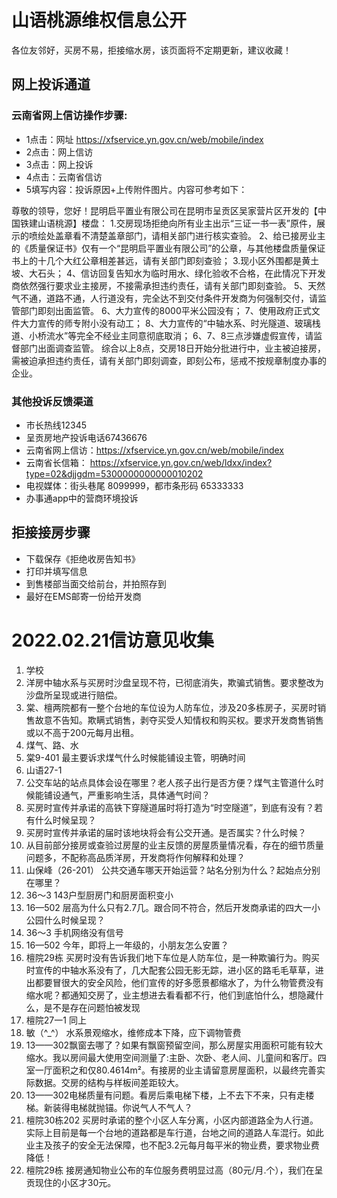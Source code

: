 # 山语桃源维权信息公开

各位友邻好，买房不易，拒接缩水房，该页面将不定期更新，建议收藏！

## 网上投诉通道

### 云南省网上信访操作步骤:
* 1点击：网址 https://xfservice.yn.gov.cn/web/mobile/index
* 2点击：网上信访
* 3点击：网上投诉
* 4点击：云南省信访
* 5填写内容：投诉原因+上传附件图片。内容可参考如下：

尊敬的领导，您好！昆明启平置业有限公司在昆明市呈贡区吴家营片区开发的【中国铁建山语桃源】楼盘：
1.交房现场拒绝向所有业主出示“三证一书一表”原件，展示的喷绘处盖章看不清楚盖章部门，请相关部门进行核实查验。
2、给已接房业主的《质量保证书》仅有一个“昆明启平置业有限公司”的公章，与其他楼盘质量保证书上的十几个大红公章相差甚远，请有关部门即刻查验；
3.现小区外围都是黄土坡、大石头；
4、信访回复告知水为临时用水、绿化验收不合格，在此情况下开发商依然强行要求业主接房，不接需承担违约责任，请有关部门即刻查验。
5、天然气不通，道路不通，人行道没有，完全达不到交付条件开发商为何强制交付，请监管部门即刻出面监管。
6、大力宣传的8000平米公园没有；
7、使用政府正式文件大力宣传的师专附小没有动工；
8、大力宣传的“中轴水系、时光隧道、玻璃栈道、小桥流水”等完全不经业主同意彻底取消；
6、7、8三点涉嫌虚假宣传，请监督部门出面调查监管。
综合以上8点，交房18日开始分批进行中，业主被迫接房，需被迫承担违约责任，请有关部门即刻调查，即刻公布，惩戒不按规章制度办事的企业。 

### 其他投诉反馈渠道

* 市长热线12345
* 呈贡房地产投诉电话67436676
* 云南省网上信访：https://xfservice.yn.gov.cn/web/mobile/index
* 云南省长信箱： https://xfservice.yn.gov.cn/web/ldxx/index?type=02&djjgdm=5300000000000010202
* 电视媒体：街头巷尾 8099999，都市条形码 65333333
* 办事通app中的营商环境投诉

## 拒接接房步骤

* 下载保存《拒绝收房告知书》
* 打印并填写信息
* 到售楼部当面交给前台，并拍照存到
* 最好在EMS邮寄一份给开发商

# 2022.02.21信访意见收集

1. 学校
2. 洋房中轴水系与买房时沙盘呈现不符，已彻底消失，欺骗式销售。要求整改为沙盘所呈现或进行赔偿。
3. 棠、檀两院都有一整个台地的车位设为人防车位，涉及20多栋房子，买房时销售故意不告知。欺瞒式销售，剥夺买受人知情权和购买权。要求开发商售销售或以不高于200元每月出租。
4. 煤气、路、水
5. 棠9-401 最主要诉求煤气什么时候能铺设主管，明确时间
6. 山语27-1
7. 公交车站的站点具体会设在哪里？老人孩子出行是否方便？煤气主管道什么时候能铺设通气，严重影响生活，具体通气时间？
8. 买房时宣传并承诺的高铁下穿隧道届时将打造为“时空隧道”，到底有没有？若有什么时候呈现？
9. 买房时宣传并承诺的届时该地块将会有公交开通。是否属实？什么时候？
10. 从目前部分接房或查验过房屋的业主反馈的房屋质量情况看，存在的细节质量问题多，不配称高品质洋房，开发商将作何解释和处理？
11. 山保峰（26-201） 公共交通车哪天开始运营？站名分别为什么？起始点分别在哪里？
12. 36～3 143户型厨房门和厨房面积变小
13. 16—502 层高为什么只有2.7几。跟合同不符合，然后开发商承诺的四大一小公园什么时候呈现？
14. 36～3 手机网络没有信号
15. 16—502 今年，即将上一年级的，小朋友怎么安置？
16. 檀院29栋    买房时没有告诉我们地下车位是人防车位，是一种欺骗行为。购买时宣传的中轴水系没有了，几大配套公园无影无踪，进小区的路毛毛草草，进出都要冒很大的安全风险，他们宣传的好多愿景都缩水了，为什么物管费没有缩水呢？都通知交房了，业主想进去看看都不行，他们到底怕什么，想隐藏什么，是不是存在问题怕被发现
17. 檀院27一1 同上
18. 敏（^_^） 水系景观缩水，维修成本下降，应下调物管费
19. 13——302飘窗去哪了？如果有飘窗预留空间，那么房屋实用面积可能有较大缩水。我以房间最大使用空间测量了:主卧、次卧、老人间、儿童间和客厅。四室一厅面积之和仅80.4614m²。有接房的业主请留意房屋面积，以最终完善实际数据。交房的结构与样板间差距较大。
20. 13——302电梯质量有问题。看房后乘电梯下楼，上不去下不来，只有走楼梯。新装得电梯就抛锚。你说气人不气人？
21. 檀院30栋202 买房时承诺的整个小区人车分离，小区内部道路全为人行道。实际上目前是每一个台地的道路都是车行道，台地之间的道路人车混行。如此业主及孩子的安全无法保障，也不配3.2元每月每平米的物业费，要求物业费降低！
22. 檀院29栋   接房通知物业公布的车位服务费明显过高（80元/月.个），我们在呈贡现住的小区才30元。
